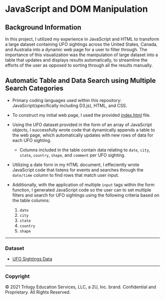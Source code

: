 # JavaScript and DOM Manipulation

## Background Information

In this project, I utilized my experience in JavaScript and HTML to transform a large dataset containing UFO sightings across the United States, Canada, and Australia into a dynamic web page for a user to filter through. The importance of this visualization was the manipulation of large dataset into a table that updates and displays results automatically, to streamline the efforts of the user as opposed to sorting through all the results manually. 

## Automatic Table and Data Search using Multiple Search Categories

* Primary coding languages used within this repository: JavaScript(specifically including D3.js), HTML, and CSS.

* To construct my initial web page, I used the provided [index.html](StarterCode/index.html) file.

* Using the UFO dataset provided in the form of an array of JavaScript objects, I successfully wrote code that dynamically appends a table to the web page, which automatically updates with new rows of data for each UFO sighting.

  * Columns included in the table contain data relating to `date`, `city`, `state`, `country`, `shape`, and `comment` per UFO sighting.

* Utilizing a date form in my HTML document, I effeciently wrote JavaScript code that listens for events and searches through the `date/time` column to find rows that match user input.


* Additionally, with the application of multiple `input` tags within the form function, I generated JavaScript code so the user can to set multiple filters and search for UFO sightings using the following criteria based on the table columns:

  1. `date`
  2. `city`
  3. `state`
  4. `country`
  5. `shape`

- - -

### Dataset

* [UFO Sightings Data](StarterCode/static/js/data.js)

- - -

### Copyright

© 2021 Trilogy Education Services, LLC, a 2U, Inc. brand. Confidential and Proprietary. All Rights Reserved.
